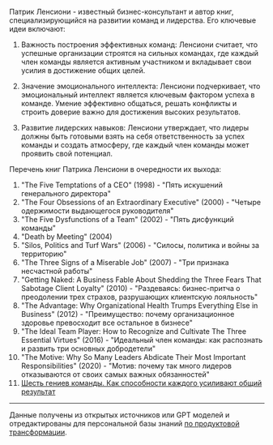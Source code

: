 Патрик Ленсиони - известный бизнес-консультант и автор книг, специализирующийся на развитии команд и лидерства. Его ключевые идеи включают:

1. Важность построения эффективных команд: Ленсиони считает, что успешные организации строятся на сильных командах, где каждый член команды является активным участником и вкладывает свои усилия в достижение общих целей.

1. Значение эмоционального интеллекта: Ленсиони подчеркивает, что эмоциональный интеллект является ключевым фактором успеха в команде. Умение эффективно общаться, решать конфликты и строить доверие важно для достижения высоких результатов.

1. Развитие лидерских навыков: Ленсиони утверждает, что лидеры должны быть готовыми взять на себя ответственность за успех команды и создать атмосферу, где каждый член команды может проявить свой потенциал.

Перечень книг Патрика Ленсиони в очередности их выхода:

1. "The Five Temptations of a CEO" (1998) - "Пять искушений генерального директора"
1. "The Four Obsessions of an Extraordinary Executive" (2000) - "Четыре одержимости выдающегося руководителя"
1. "The Five Dysfunctions of a Team" (2002) - "Пять дисфункций команды"
1. "Death by Meeting" (2004)
1. "Silos, Politics and Turf Wars" (2006) - "Силосы, политика и войны за территорию"
1. "The Three Signs of a Miserable Job" (2007) - "Три признака несчастной работы"
1. "Getting Naked: A Business Fable About Shedding the Three Fears That Sabotage Client Loyalty" (2010) - "Раздеваясь: бизнес-притча о преодолении трех страхов, разрушающих клиентскую лояльность"
1. "The Advantage: Why Organizational Health Trumps Everything Else in Business" (2012) - "Преимущество: почему организационное здоровье превосходит все остальное в бизнесе"
1. "The Ideal Team Player: How to Recognize and Cultivate The Three Essential Virtues" (2016) - "Идеальный член команды: как распознать и развить три основных добродетели"
1. "The Motive: Why So Many Leaders Abdicate Their Most Important Responsibilities" (2020) - "Мотив: почему так много лидеров отказываются от своих самых важных обязанностей"
1. [Шесть гениев команды. Как способности каждого усиливают общий результат](/404)

<hr class="__chatgpt_plugin">

Данные получены из открытых источников  или GPT моделей  и отредактированы  для персональной базы знаний [по продуктовой трансформации](https://psf.master-strategy.ru/strategy-is.shtml).

